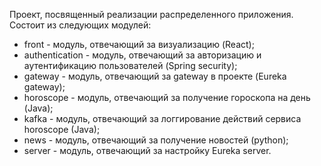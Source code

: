 Проект, посвященный реализации распределенного приложения.
Состоит из следующих модулей:
* front - модуль, отвечающий за визуализацию (React);
* authentication - модуль, отвечающий за авторизацию и аутентификацию пользователей (Spring security);
* gateway - модуль, отвечающий за gateway в проекте (Eureka gateway);
* horoscope - модуль, отвечающий за получение гороскопа на день (Java);
* kafka - модуль, отвечающий за логгирование действий сервиса horoscope (Java);
* news - модуль, отвечающий за получение новостей (python);
* server - модуль, отвечающий за настройку Eureka server.
